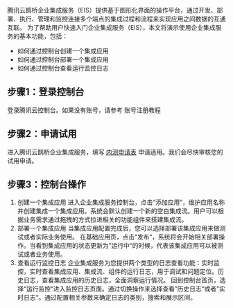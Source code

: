 腾讯云鹊桥企业集成服务（EIS）提供基于图形化界面的操作平台，通过开发、部署、执行、管理和监控连接多个端点的集成过程和流程来实现应用之间数据的互通互联。
为了帮助用户快速入门企业集成服务（EIS），本文将演示使用企业集成服务的基本功能，包括：
- 如何通过控制台创建一个集成应用
- 如何通过控制台部署一个集成应用
- 如何通过控制台查看运行监控日志


## 步骤1：登录控制台
登录腾讯云控制台。如果没有账号，请参考 账号注册教程

## 步骤2：申请试用
进入腾讯云鹊桥企业集成服务，填写 [内测申请表](https://cloud.tencent.com/apply/p/5tgx7ibxzl) 申请适用。我们会尽快审核您的试用申请。

## 步骤3：控制台操作

1. 创建一个集成应用
进入企业集成服务控制台，点击“添加应用”，维护应用名称并创建集成一个集成应用。系统会默认创建一个新的空白集成流。用户可以根据业务需求通过拖拽的方式拉进相关的功能组件来搭建集成流。
2. 部署一个集成应用
当集成应用配置完成后，您可以选择部署该集成应用来做测试或者实际业务使用。
在基础应用页，点击“发布“，系统将会开始相关部署操作。当看到集成应用的状态更新为”运行中“的时候，代表该集成应用可以被测试或者业务使用。
3. 查看运行监控日志
企业集成服务为您提供两个类型的日志查看功能：实时监控，实时查看集成应用、集成流、组件的运行日志，用于调试和问题定位。历史日志，查看集成应用的历史日志，全面洞察运行情况。
回到控制台首页，选择“运行监控“进入监控日志页面。通过切换操作来选择查看”历史日志“或者”实时日志“。通过配置相关参数来确定日志的类别，搜索和展示区间。
